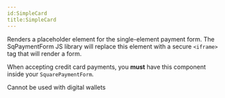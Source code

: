 ```yaml
---
id:SimpleCard
title:SimpleCard
---
```

Renders a placeholder element for the single-element payment form. The SqPaymentForm JS library will replace this element with
a secure `<iframe>` tag that will render a form.

When accepting credit card payments, you **must** have this component inside your `SquarePaymentForm`.

Cannot be used with digital wallets

